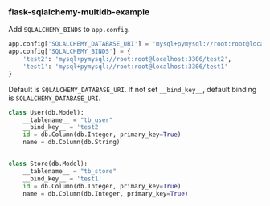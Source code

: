 ### flask-sqlalchemy-multidb-example

Add `SQLALCHEMY_BINDS` to `app.config`.

```python
app.config['SQLALCHEMY_DATABASE_URI'] = 'mysql+pymysql://root:root@localhost:3306/test1'
app.config['SQLALCHEMY_BINDS'] = {
    'test2': 'mysql+pymysql://root:root@localhost:3306/test2',
    'test1': 'mysql+pymysql://root:root@localhost:3306/test1'
}
```
Default is `SQLALCHEMY_DATABASE_URI`. If not set `__bind_key__`, default binding is `SQLALCHEMY_DATABASE_URI`.

```python
class User(db.Model):
    __tablename__ = "tb_user"
    __bind_key__ = 'test2'
    id = db.Column(db.Integer, primary_key=True)
    name = db.Column(db.String)


class Store(db.Model):
    __tablename__ = "tb_store"
    __bind_key__ = 'test1'
    id = db.Column(db.Integer, primary_key=True)
    name = db.Column(db.Integer, primary_key=True)
```


